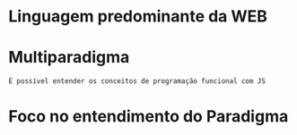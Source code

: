 # Linguagem predominante da WEB

# Multiparadigma

    É possível entender os conceitos de programação funcional com JS

# Foco no entendimento do Paradigma